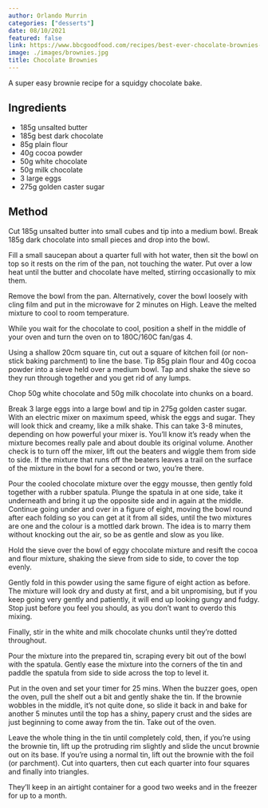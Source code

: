 ```yaml
---
author: Orlando Murrin
categories: ["desserts"]
date: 08/10/2021
featured: false
link: https://www.bbcgoodfood.com/recipes/best-ever-chocolate-brownies-recipe
image: ./images/brownies.jpg
title: Chocolate Brownies
---
```


A super easy brownie recipe for a squidgy chocolate bake.

## Ingredients

- 185g unsalted butter
- 185g best dark chocolate
- 85g plain flour
- 40g cocoa powder
- 50g white chocolate
- 50g milk chocolate
- 3 large eggs
- 275g golden caster sugar

## Method

Cut 185g unsalted butter into small cubes and tip into a medium bowl. Break 185g dark chocolate into small pieces and drop into the bowl.

Fill a small saucepan about a quarter full with hot water, then sit the bowl on top so it rests on the rim of the pan, not touching the water. Put over a low heat until the butter and chocolate have melted, stirring occasionally to mix them.

Remove the bowl from the pan. Alternatively, cover the bowl loosely with cling film and put in the microwave for 2 minutes on High. Leave the melted mixture to cool to room temperature.

While you wait for the chocolate to cool, position a shelf in the middle of your oven and turn the oven on to 180C/160C fan/gas 4.

Using a shallow 20cm square tin, cut out a square of kitchen foil (or non-stick baking parchment) to line the base. Tip 85g plain flour and 40g cocoa powder into a sieve held over a medium bowl. Tap and shake the sieve so they run through together and you get rid of any lumps.

Chop 50g white chocolate and 50g milk chocolate into chunks on a board.

Break 3 large eggs into a large bowl and tip in 275g golden caster sugar. With an electric mixer on maximum speed, whisk the eggs and sugar. They will look thick and creamy, like a milk shake. This can take 3-8 minutes, depending on how powerful your mixer is. You’ll know it’s ready when the mixture becomes really pale and about double its original volume. Another check is to turn off the mixer, lift out the beaters and wiggle them from side to side. If the mixture that runs off the beaters leaves a trail on the surface of the mixture in the bowl for a second or two, you’re there.

Pour the cooled chocolate mixture over the eggy mousse, then gently fold together with a rubber spatula. Plunge the spatula in at one side, take it underneath and bring it up the opposite side and in again at the middle. Continue going under and over in a figure of eight, moving the bowl round after each folding so you can get at it from all sides, until the two mixtures are one and the colour is a mottled dark brown. The idea is to marry them without knocking out the air, so be as gentle and slow as you like.

Hold the sieve over the bowl of eggy chocolate mixture and resift the cocoa and flour mixture, shaking the sieve from side to side, to cover the top evenly.

Gently fold in this powder using the same figure of eight action as before. The mixture will look dry and dusty at first, and a bit unpromising, but if you keep going very gently and patiently, it will end up looking gungy and fudgy. Stop just before you feel you should, as you don’t want to overdo this mixing.

Finally, stir in the white and milk chocolate chunks until they’re dotted throughout.

Pour the mixture into the prepared tin, scraping every bit out of the bowl with the spatula. Gently ease the mixture into the corners of the tin and paddle the spatula from side to side across the top to level it.

Put in the oven and set your timer for 25 mins. When the buzzer goes, open the oven, pull the shelf out a bit and gently shake the tin. If the brownie wobbles in the middle, it’s not quite done, so slide it back in and bake for another 5 minutes until the top has a shiny, papery crust and the sides are just beginning to come away from the tin. Take out of the oven.

Leave the whole thing in the tin until completely cold, then, if you’re using the brownie tin, lift up the protruding rim slightly and slide the uncut brownie out on its base. If you’re using a normal tin, lift out the brownie with the foil (or parchment). Cut into quarters, then cut each quarter into four squares and finally into triangles.

They’ll keep in an airtight container for a good two weeks and in the freezer for up to a month.